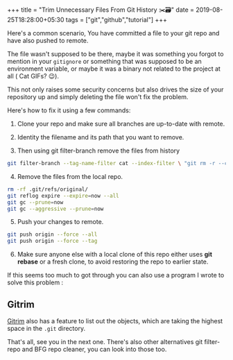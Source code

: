 +++
title = "Trim Unnecessary Files From Git History ✂️🗃️"
date = 2019-08-25T18:28:00+05:30
tags = ["git","github","tutorial"]
+++

Here's a common scenario, You have committed a file to your git repo and have also pushed to remote.

The file wasn't supposed to be there, maybe it was something you forgot to mention in your `gitignore` or something that was supposed to be an environment variable, or maybe it was a binary not related to the project at all ( Cat GIFs? 😉).

This not only raises some security concerns but also drives the  size of your repository up and simply deleting the file won't fix the problem.

Here's how to fix it using a few commands:

1) Clone your repo and make sure all branches are up-to-date with remote.

2) Identity the filename and its path that you want to remove.

3) Then using git filter-branch remove the files from history

```bash
git filter-branch --tag-name-filter cat --index-filter \ "git rm -r --cached --ignore-unmatch filename****" --prune-empty -f -- --all
```

4) Remove the files from the local repo.

```bash
rm -rf .git/refs/original/
git reflog expire --expire=now --all
git gc --prune=now
git gc --aggressive --prune=now
```

5) Push your changes to remote.

```bash
git push origin --force --all
git push origin --force --tag
```

6) Make sure anyone else with a local clone of this repo either uses **git rebase** or a fresh clone, to avoid restoring the repo to earlier state.

If this seems too much to got through you can also use a program I wrote to solve this problem :

## Gitrim

[Gitrim](https://github.com/2kabhishek/gitrim/) also has a feature to list out the objects, which are taking the highest space in the `.git` directory.

That's all, see you in the next one.
There's also other alternatives git filter-repo and BFG repo cleaner, you can look into those too.
